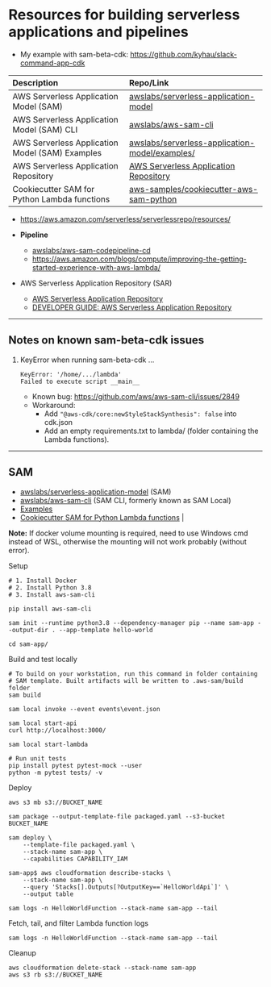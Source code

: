 # Resources for building serverless applications and pipelines


- My example with sam-beta-cdk: https://github.com/kyhau/slack-command-app-cdk



| Description | Repo/Link |
| :--- | :--- |
| AWS Serverless Application Model (SAM) | [awslabs/serverless-application-model](https://github.com/awslabs/serverless-application-model) |
| AWS Serverless Application Model (SAM) CLI | [awslabs/aws-sam-cli](https://github.com/awslabs/aws-sam-cli)
| AWS Serverless Application Model (SAM) Examples | [awslabs/serverless-application-model/examples/](https://github.com/awslabs/serverless-application-model/tree/master/examples/2016-10-31) |
| AWS Serverless Application Repository | [AWS Serverless Application Repository](https://aws.amazon.com/serverless/serverlessrepo/) |
| Cookiecutter SAM for Python Lambda functions | [aws-samples/cookiecutter-aws-sam-python](https://github.com/aws-samples/cookiecutter-aws-sam-python) |



- https://aws.amazon.com/serverless/serverlessrepo/resources/

-  **Pipeline**
   - [awslabs/aws-sam-codepipeline-cd](https://github.com/awslabs/aws-sam-codepipeline-cd)
   - https://aws.amazon.com/blogs/compute/improving-the-getting-started-experience-with-aws-lambda/

- AWS Serverless Application Repository (SAR)
   - [AWS Serverless Application Repository](https://aws.amazon.com/serverless/serverlessrepo/)
   - [DEVELOPER GUIDE: AWS Serverless Application Repository](
        https://docs.aws.amazon.com/serverlessrepo/latest/devguide/what-is-serverlessrepo.html)

---

## Notes on known sam-beta-cdk issues

1. KeyError when running sam-beta-cdk ...
   ```
   KeyError: '/home/.../lambda'
   Failed to execute script __main__
   ```
   - Known bug: https://github.com/aws/aws-sam-cli/issues/2849
   - Workaround:
      - Add `"@aws-cdk/core:newStyleStackSynthesis": false` into cdk.json
      - Add an empty requirements.txt to lambda/ (folder containing the Lambda functions).

---

## SAM

- [awslabs/serverless-application-model](https://github.com/awslabs/serverless-application-model) (SAM)
- [awslabs/aws-sam-cli](https://github.com/awslabs/aws-sam-cli) (SAM CLI, formerly known as SAM Local)
- [Examples](https://github.com/awslabs/serverless-application-model/tree/master/examples/2016-10-31)
- [Cookiecutter SAM for Python Lambda functions](https://github.com/aws-samples/cookiecutter-aws-sam-python) |


**Note:**
If docker volume mounting is required, need to use Windows cmd instead of WSL,
otherwise the mounting will not work probably (without error).

Setup
```
# 1. Install Docker
# 2. Install Python 3.8
# 3. Install aws-sam-cli

pip install aws-sam-cli

sam init --runtime python3.8 --dependency-manager pip --name sam-app --output-dir . --app-template hello-world

cd sam-app/
```

Build and test locally
```
# To build on your workstation, run this command in folder containing
# SAM template. Built artifacts will be written to .aws-sam/build folder
sam build

sam local invoke --event events\event.json

sam local start-api
curl http://localhost:3000/

sam local start-lambda

# Run unit tests
pip install pytest pytest-mock --user
python -m pytest tests/ -v
```

Deploy
```
aws s3 mb s3://BUCKET_NAME

sam package --output-template-file packaged.yaml --s3-bucket BUCKET_NAME

sam deploy \
    --template-file packaged.yaml \
    --stack-name sam-app \
    --capabilities CAPABILITY_IAM

sam-app$ aws cloudformation describe-stacks \
    --stack-name sam-app \
    --query 'Stacks[].Outputs[?OutputKey==`HelloWorldApi`]' \
    --output table

sam logs -n HelloWorldFunction --stack-name sam-app --tail
```

Fetch, tail, and filter Lambda function logs
```
sam logs -n HelloWorldFunction --stack-name sam-app --tail
```

Cleanup
```
aws cloudformation delete-stack --stack-name sam-app
aws s3 rb s3://BUCKET_NAME
```
